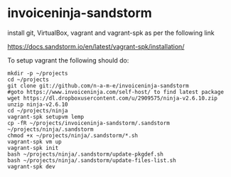 # invoiceninja-sandstorm

install git, VirtualBox, vagrant and vagrant-spk as per the following link

https://docs.sandstorm.io/en/latest/vagrant-spk/installation/

To setup vagrant the following should do:

    mkdir -p ~/projects
    cd ~/projects
    git clone git://github.com/n-a-m-e/invoiceninja-sandstorm
    #goto https://www.invoiceninja.com/self-host/ to find latest package
    wget https://dl.dropboxusercontent.com/u/2909575/ninja-v2.6.10.zip
    unzip ninja-v2.6.10
    cd ~/projects/ninja
    vagrant-spk setupvm lemp
    cp -fR ~/projects/invoiceninja-sandstorm/.sandstorm ~/projects/ninja/.sandstorm
    chmod +x ~/projects/ninja/.sandstorm/*.sh
    vagrant-spk vm up
    vagrant-spk init
    bash ~/projects/ninja/.sandstorm/update-pkgdef.sh
    bash ~/projects/ninja/.sandstorm/update-files-list.sh
    vagrant-spk dev
